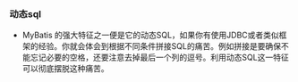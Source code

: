 ### 动态sql
* MyBatis 的强大特征之一便是它的动态SQL，如果你有使用JDBC或者类似框架的经验。你就会体会到根据不同条件拼接SQL的痛苦。例如拼接是要确保不能忘记必要的空格，还要注意去掉最后一个列的逗号。利用动态SQL这一特征可以彻底摆脱这种痛苦。

